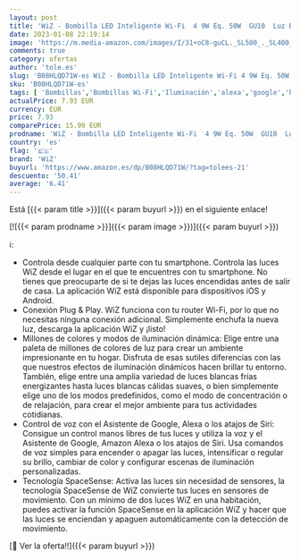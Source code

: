 ```yaml
---
layout: post
title: 'WiZ - Bombilla LED Inteligente Wi-Fi  4 9W Eq. 50W  GU10  Luz Blanca y de Colores  Compatible con Alexa y Google Home'
date: 2023-01-08 22:19:14
image: 'https://m.media-amazon.com/images/I/31+oC8-guCL._SL500_._SL400_.jpg'
comments: true
category: ofertas
author: 'tole.es'
slug: 'B08HLQD71W-es WiZ - Bombilla LED Inteligente Wi-Fi 4 9W Eq. 50W GU10 Luz...'
sku: 'B08HLQD71W-es'
tags: [ 'Bombillas','Bombillas Wi-Fi','Iluminación','alexa','google','home','wiz','🇪🇸', ]
actualPrice: 7.93 EUR
currency: EUR
price: 7.93
comparePrice: 15.99 EUR
prodname: 'WiZ - Bombilla LED Inteligente Wi-Fi  4 9W Eq. 50W  GU10  Luz Blanca y de Colores  Compatible con Alexa y Google Home'
country: 'es'
flag: '🇪🇸'
brand: 'WiZ'
buyurl: 'https://www.amazon.es/dp/B08HLQD71W/?tag=tolees-21'
descuento: '50.41'
average: '6.41'
---
```


Está [{{< param title >}}]({{< param buyurl >}}) en el siguiente enlace!

[![{{< param prodname >}}]({{< param image >}})]({{< param buyurl >}})

ℹ️:

- Controla desde cualquier parte con tu smartphone. Controla las luces WiZ desde el lugar en el que te encuentres con tu smartphone. No tienes que preocuparte de si te dejas las luces encendidas antes de salir de casa. La aplicación WiZ está disponible para dispositivos iOS y Android.
- Conexión Plug & Play. WiZ funciona con tu router Wi-Fi, por lo que no necesitas ninguna conexión adicional. Simplemente enchufa la nueva luz, descarga la aplicación WiZ y ¡listo!
- Millones de colores y modos de iluminación dinámica: Elige entre una paleta de millones de colores de luz para crear un ambiente impresionante en tu hogar. Disfruta de esas sutiles diferencias con las que nuestros efectos de iluminación dinámicos hacen brillar tu entorno. También, elige entre una amplia variedad de luces blancas frías energizantes hasta luces blancas cálidas suaves, o bien simplemente elige uno de los modos predefinidos, como el modo de concentración o de relajación, para crear el mejor ambiente para tus actividades cotidianas.
- Control de voz con el Asistente de Google, Alexa o los atajos de Siri: Consigue un control manos libres de tus luces y utiliza la voz y el Asistente de Google, Amazon Alexa o los atajos de Siri. Usa comandos de voz simples para encender o apagar las luces, intensificar o regular su brillo, cambiar de color y configurar escenas de iluminación personalizadas.
- Tecnología SpaceSense: Activa las luces sin necesidad de sensores, la tecnología SpaceSense de WiZ convierte tus luces en sensores de movimiento. Con un mínimo de dos luces WiZ en una habitación, puedes activar la función SpaceSense en la aplicación WiZ y hacer que las luces se enciendan y apaguen automáticamente con la detección de movimiento.

[🛒 Ver la oferta!!]({{< param buyurl >}})
